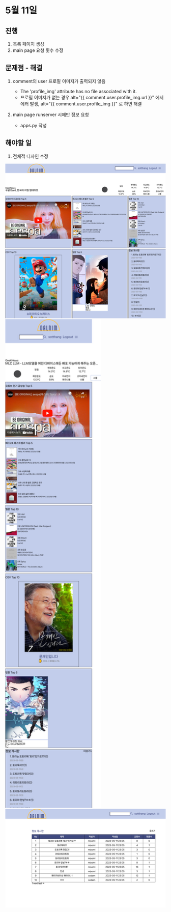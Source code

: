 # 5월 11일

## 진행
1. 목록 페이지 생성
2. main page 요청 횟수 수정

## 문제점 - 해결
1. comment의 user 프로필 이미지가 출력되지 않음
    - The 'profile_img' attribute has no file associated with it.
    - 프로필 이미지가 없는 경우 alt="{{ comment.user.profile_img.url }}" 에서 에러 발생, alt="{{ comment.user.profile_img }}" 로 하면 해결

2. main page runserver 시에만 정보 요청
    - apps.py 작성

## 해야할 일    
1. 전체적 디자인 수정

<img src="../img/230511_1.png" width=600px>
<img src="../img/230511_2.png" width=300px>
<img src="../img/230511_3.png" width=600px>
